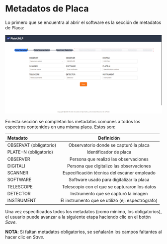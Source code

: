 # Metadatos de Placa

Lo primero que se encuentra al abrir el software es la sección de metadatos de Placa:

![alt text](./plateMetadata.png)

En esta sección se completan los metadatos comunes a todos los espectros contenidos en una misma placa. Estos son:

| Metadato               |                    Definición                     |
| :--------------------- | :-----------------------------------------------: |
| OBSERVAT (obligatorio) |      Observatorio donde se capturó la placa       |
| PLATE-N (obligatorio)  |              Identificador de placa               |
| OBSERVER               |       Persona que realizó las observaciones       |
| DIGITALI               |     Persona que digitalizo las observaciones      |
| SCANNER                |    Especificación técnica del escáner empleado    |
| SOFTWARE               |     Software usado para digitalizar la placa      |
| TELESCOPE              |   Telescopio con el que se capturaron los datos   |
| DETECTOR               |       Instrumento que se capturó la imagen        |
| INSTRUMENT             | El instrumento que se utilizó (ej: espectrógrafo) |

Una vez especificados todos los metadatos (como mínimo, los obligatorios), el usuario puede avanzar a la siguiente etapa haciendo clic en el botón _Save_.

**NOTA**: Si faltan metadatos obligatorios, se señalarán los campos faltantes al hacer clic en _Save_.
